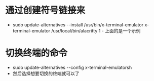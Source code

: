 
# 通过创建符号链接来
-  sudo update-alternatives --install /usr/bin/x-terminal-emulator x-terminal-emulator /usr/local/bin/alacritty 1
		- 上面的是一个示例
# 切换终端的命令
- sudo update-alternatives --config x-terminal-emulatorsh
- 然后选择想要切换的终端就可以了
